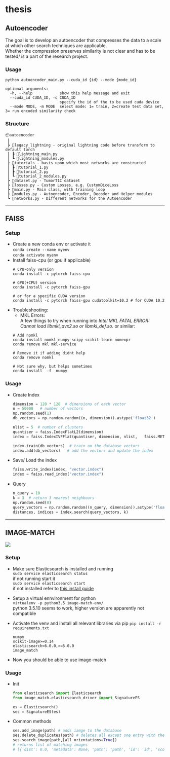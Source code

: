 # thesis
## Autoencoder
The goal is to develop an autoencoder that compresses the data to a scale at which other search techniques are applicable.  
Whether the compression preserves similarity is not clear and has to be tested/ is a part of the research project.

### Usage
```shell
python autoencoder_main.py --cuda_id {id} --mode {mode_id}

optional arguments:
  -h, --help            show this help message and exit
  --cuda_id CUDA_ID, -c CUDA_ID
                        specify the id of the to be used cuda device
  --mode MODE, -m MODE  select mode: 1= train, 2=create test data set, 3= run encoded similarity check
```
### Structure
```
📦autoencoder
 ┃ 
 ┣ 📂legacy_lightning - original lightning code before transform to default torch
 ┃ ┣ 📜lightning_main.py
 ┃ ┗ 📜lightning_modules.py
 ┣ 📂tutorials - basis upon which most networks are constructed
 ┃ ┣ 📜tutorial_1.py
 ┃ ┣ 📜tutorial_2.py
 ┃ ┗ 📜tutorial_2_modules.py
 ┣ 📜dataset.py - TumorT1C dataset
 ┣ 📜losses.py - Custom Losses, e.g. CustomDiceLoss 
 ┣ 📜main.py - Main class, with training loop
 ┣ 📜modules.py - Autoencoder, Encoder, Decoder and Helper modules
 ┗ 📜networks.py - Different networks for the Autoencoder
```

---

## FAISS

### Setup
- Create a new conda env or activate it  
`conda create --name myenv`  
`conda activate myenv`
- Install faiss-cpu (or gpu if applicable)
    ```shell
    # CPU-only version
    conda install -c pytorch faiss-cpu

    # GPU(+CPU) version
    conda install -c pytorch faiss-gpu

    # or for a specific CUDA version
    conda install -c pytorch faiss-gpu cudatoolkit=10.2 # for CUDA 10.2
    ```
- Troubleshooting:
    - MKL Errors:  
    A few things to try when running into *Intel MKL FATAL ERROR: Cannot load libmkl_avx2.so or libmkl_def.so.* or similar:  
    ```shell
    # Add nomkl
    conda install nomkl numpy scipy scikit-learn numexpr
    conda remove mkl mkl-service

    # Remove it if adding didnt help
    conda remove nomkl

    # Not sure why, but helps sometimes
    conda install  -f  numpy
    ```

### Usage
- Create Index
    ```python
    dimension = 128 * 128  # dimensions of each vector
    n = 50000   # number of vectors
    np.random.seed(1)
    db_vectors = np.random.random((n, dimension)).astype('float32')

    nlist = 5  # number of clusters
    quantiser = faiss.IndexFlatL2(dimension)
    index = faiss.IndexIVFFlat(quantiser, dimension, nlist,   faiss.METRIC_L2)

    index.train(db_vectors)  # train on the database vectors
    index.add(db_vectors)   # add the vectors and update the index
    ```
- Save/ Load the index
    ```python
    faiss.write_index(index, "vector.index")
    index = faiss.read_index("vector.index")
    ```   
- Query
    ```python
    n_query = 10
    k = 3  # return 3 nearest neighbours
    np.random.seed(0)
    query_vectors = np.random.random((n_query, dimension)).astype('float32')
    distances, indices = index.search(query_vectors, k)
    ```   

---  

## IMAGE-MATCH
![](https://cloud.githubusercontent.com/assets/6517700/17741093/41040a64-649b-11e6-8499-48b78ddca56b.png
)
### Setup
- Make sure Elasticsearch is installed and running  
`sudo service elasticsearch status`  
if not running start it  
`sudo service elasticsearch start`  
if not installed refer to [this install guide](https://www.elastic.co/de/downloads/elasticsearch)

- Setup a virtual ennvironment for python  
 `virtualenv -p python3.5 image-match-env/`  
 python 3.5.10 seems to work, higher version are apparently not compatible

- Activate the venv and install all relevant libraries via pip `pip install -r requirements.txt`
    ```
    numpy
    scikit-image>=0.14
    elasticsearch<6.0.0,>=5.0.0
    image_match
    ```
- Now you should be able to use image-match

### Usage
- Init
    ```python
    from elasticsearch import Elasticsearch
    from image_match.elasticsearch_driver import SignatureES

    es = Elasticsearch()
    ses = SignatureES(es)
    ```
- Common methods  

    ```python
    ses.add_image(path) # adds iamge to the database
    ses.delete_duplicates(path) # deletes all except one entry with the same !path!
    ses.search_image(path,[all_orientations=True]) 
    # returns list of matching images 
    # [{'dist': 0.0, 'metadata': None, 'path': 'path', 'id': 'id', 'score': 63.0}]
    ```
